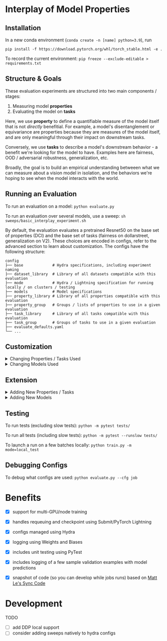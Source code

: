# Interplay of Model Properties

## Installation
In a new conda environment (`conda create -n [name] python=3.9`), run

`pip install -f https://download.pytorch.org/whl/torch_stable.html -e .`

To record the current environment: `pip freeze --exclude-editable > requirements.txt`

## Structure & Goals
These evaluation experiments are structured into two main components / stages:
1) Measuring model **properties**
2) Evaluating the model on **tasks**

Here, we use **property** to define a quantifiable measure of the model itself that is not *directly* benefitial. For example, a model's disentanglement or equivariance are properties because they are measures of the model itself, and are only meaningful through their impact on downstream tasks. 

Conversely, we use **tasks** to describe a model's downstream behavior - a benefit we're looking for the model to have. Examples here are fairness, OOD / adversarial robustness, generalization, etc. 

Broadly, the goal is to build an empirical understanding betweeen what we can measure about a vision model in isolation, and the behaviors we're hoping to see when the model interacts with the world. 

## Running an Evaluation
To run an evaluation on a model: `python evaluate.py`

To run an evaluation over several models, use a sweep: `sh sweeps/basic_interplay_experiment.sh`

By default, the evaluation evaluates a pretrained Resnet50 on the base set of properties (DCI) and the base set of tasks (fairness on dollarstreet, generalization on V2). These choices are encoded in configs, refer to the advanced section to learn about customization. The configs have the following structure: 

    config
    ├── base             # Hydra specifications, including experiment naming
    ├── dataset_library  # Library of all datasets compatible with this evaluation           
    ├── mode             # Hydra / Lightning specification for running locally / on clusters / testing
    ├── models           # Model specifications
    ├── property_library # Library of all properties compatible with this evaluation
    ├── property_group   # Groups / lists of properties to use in a given evaluation
    ├── task_library     # Library of all tasks compatible with this evaluation
    ├── task_group       # Groups of tasks to use in a given evaluation    
    ├── evaluate_defaults.yaml 
    └── ...


## Customization
<details>
  <summary> Changing Properties / Tasks Used </summary>

#### To change which properties are measured: 
- Option 1: Alter the list of properties in `config/property_group/base`
     ``` 
    config/property_group/base.yaml

      properties: [DCI, <property_name_here>]
    ```
  
- Option 2: create a new property group (make a new config file, ex: `config/property_group/new_property_group`, and specify it in `evaluate_defaults.yaml`
     ``` 
    config/property_group/new_property_group.yaml

      properties: [<property_name_here>]
    ```

    ``` 
    config/evaluate_defaults.yaml

      property_group: <new_property_group>
    ```

#### To change which tasks are evaluated: 
- Option 1: Alter the list of tasks in `config/task_group/base`
    ``` 
    config/task_group/base.yaml

      properties: [generalization_v2, <task_name_here>]
    ```
- Option 2: create a new task group (make a new config file, ex: `config/task_group/new_task_group`, and specify it in `evaluate_defaults.yaml`
    ``` 
    config/task_group/new_task_group.yaml

      tasks: [<task_name_here>]
    ```

    ``` 
    config/evaluate_defaults.yaml

      task_group: <new_task_group>
    ```
  
  </details>
  
  <details>
  <summary> Changing Models Used </summary>
  
#### To change which model(s) are used: 
- For non-sweep experiments, change the model in `evaluate_defaults.yaml`. You can find supported models in `config/models/`
    ``` 
    config/evaluate_defaults.yaml

      model: chosen_model
    ```
- For sweeps: change the models list in your sweep file directly, e.g. in `sh sweeps/basic_interplay_experiment.sh`
    ``` 
    sweeps/basic_interplay_experiment.yaml

      python evaluate.py -m model=resnet101,resnet18,chosen_model \
    ```   
    
</details>

## Extension
<details>
  <summary> Adding New Properties / Tasks </summary>
  
#### To add a new property: 
1) Add a config object to the property library found in `config/property_library/all.yaml` under the appropriate subsection
    ``` 
    config/property_library/all.yaml
      
      new_property_name: 
          _target_: properties.<property_type>.<class>
          logging_name: '<new_property_name>'
          dataset_names: [<dataset_name>]
    ```
2) Add the property name to the desired property_group (e.g. change 'properties' in `config/property_group/base.yaml` to include the new property)
    ``` 
    config/property_group/base.yaml

      properties: [dci, <new_property_name>]
    ```
3) Add a python class for a new property in `properties/<category>.py` (e.g. `properties/equivariance.py`), inheriting the `Property` class. The property object must return a dict[str: float] of measurements to be saved manually in a CSV.
    ``` 
    properties/<property_type>.py
        
      class NewPropertyName(Property):
        """Example Property Description"""

        def __init__(self, logging_name: str, dataset_names: list[str]):
            super().__init__(logging_name, dataset_names)

        def measure(
            self,
            config: DictConfig,
            model: ClassifierModule,
            trainer: pl.Trainer,
        ):
            #### Insert Calculation Here #### 
            # Log like this: trainer.logger.experiment.log({self.logging_name: 13})
            return {self.logging_name: 13}
    ```

#### To add a new task: 
For commented example, see the StandardEval task found in tasks/generalization.py 
1) Add a config object to the task library found in `config/task_library/all.yaml` under the appropriate subsection
     ``` 
    config/task_library/all.yaml
      
      new_task_name: 
          _target_: tasks.<task_type>.<class>
          logging_name: '<new_task_name>'
          dataset_names: ['<dataset_name>']
          metrics: ['AUC']
    ```
2) Add the task name to the desired task_group (e.g. change 'properties' in `config/task_group/base.yaml` to include the new task)
     ``` 
    config/task_group/base.yaml

      tasks: [generalization_v2, <new_task_name>]
    ```
3) Add a python class for a new task in `tasks/<category>.py` (e.g. `tasks/fairness.py`), inheriting the `Task` class.The task object must return a dict[str: float] of measurements to be saved manually in a CSV.

    ``` 
    tasks/<task_type>.py
        
      class NewTaskName(Task):
        def __init__(self, dataset_names: list[str], metrics: list, logging_name: str):
            super().__init__(dataset_names, metrics, logging_name)

        def evaluate(self, config: DictConfig, model: ClassifierModule, trainer: pl.Trainer):
            # Log like this:
            # trainer.logger.experiment.log(
                {self.logging_name + "_" + metric_name]}
            #)
            return

    ```
    
  </details>

<details>
    
  <summary> Adding New Models </summary>

  #### To add a new model: 
1) Add a config yaml file in `config/models/<new_model>.yaml` with a 'model_name' and a 'module' key that maps to the model target.
     ``` 
    config/models/<new_model>.yaml

        # @package _global_
        model_name: new_model_name

        module: 
          _target_: models.<model_architecture>.<file_name>.<class>
          learning_rate: 1e-4
          optimizer: adam

    ```
2) Add the model name to either `evaluate_defaults.yaml` or the sweep to include it in your run. 
    ``` 
    config/evaluate_defaults.yaml

      model: new_model_name
    ```
3) Add a python class for a new model in `models/<architecture_folder>/<new_model>.py` (e.g. `models/resnet/resnet.py`) that inherits the Classifier module. You can either keep all the models for a given architecture in one script, or separate them out into distinct files if there's more detailed implementation. Just make sure your the config target matches the path you use!
    
    ``` 
    models/<architecture_folder>/<new_model>.py
        
        from base_model import ClassifierModule
        
        class NewModelName(ClassifierModule):
            def __init__(
                self,
                timm_name: str = "",
                checkpoint_url: str = "",
            ):
                super().__init__(
                    timm_name=timm_name,
                    checkpoint_url=checkpoint_url
                )
            
            # Optional 
            def load_backbone(self):
                model = <something>
  
                return model

    ```
    
  </details>

  
## Testing
To run tests (excluding slow tests): `python -m pytest tests/`

To run all tests (including slow tests): `python -m pytest --runslow tests/`

To launch a run on a few batches locally: `python train.py -m mode=local_test`

## Debugging Configs
To debug what configs are used: `python evaluate.py --cfg job`


# Benefits

- [x] support for multi-GPU/node training
- [x] handles requeuing and checkpoint using Submit/PyTorch Lightning
- [x] configs managed using Hydra
- [x] logging using Weights and Biases
- [x] includes unit testing using PyTest
- [x] includes logging of a few sample validation examples with model predictions
- [x] snapshot of code (so you can develop while jobs runs) based on [Matt Le's Sync Code](https://fb.workplace.com/groups/airesearchinfrausers/posts/1774890499334188/?comment_id=1774892729333965&reply_comment_id=1775084782648093)



# Development

TODO
- [ ] add DDP local support
- [ ] consider adding sweeps natively to hydra configs
